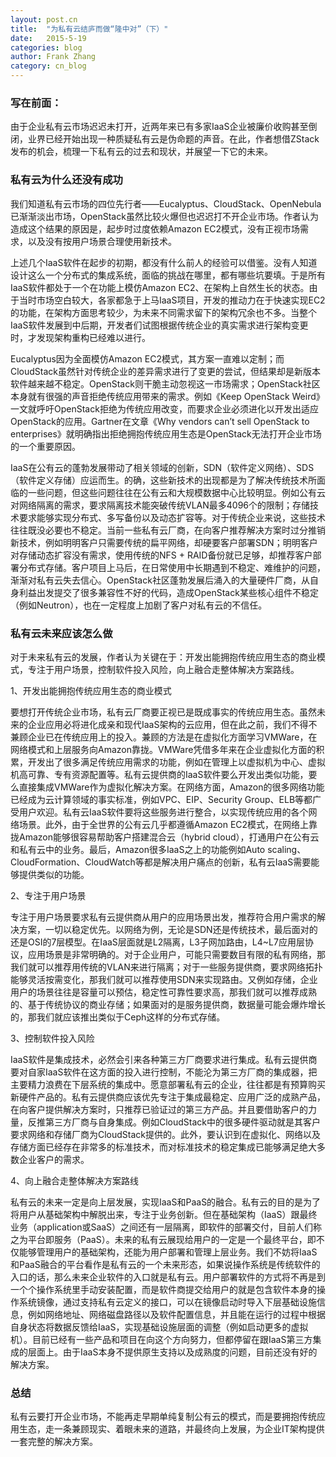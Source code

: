 ```yaml
---
layout: post.cn
title:  "为私有云结庐而做“隆中对”（下）"
date:   2015-5-19
categories: blog
author: Frank Zhang
category: cn_blog
---
```


### 写在前面：
由于企业私有云市场迟迟未打开，近两年来已有多家IaaS企业被廉价收购甚至倒闭，业界已经开始出现一种质疑私有云是伪命题的声音。在此，作者想借ZStack发布的机会，梳理一下私有云的过去和现状，并展望一下它的未来。

### 私有云为什么还没有成功
我们知道私有云市场的四位先行者——Eucalyptus、CloudStack、OpenNebula已渐渐淡出市场，OpenStack虽然比较火爆但也迟迟打不开企业市场。作者认为造成这个结果的原因是，起步时过度依赖Amazon EC2模式，没有正视市场需求，以及没有按用户场景合理使用新技术。

上述几个IaaS软件在起步的初期，都没有什么前人的经验可以借鉴。没有人知道设计这么一个分布式的集成系统，面临的挑战在哪里，都有哪些坑要填。于是所有IaaS软件都处于一个在功能上模仿Amazon EC2、在架构上自然生长的状态。由于当时市场空白较大，各家都急于上马IaaS项目，开发的推动力在于快速实现EC2的功能，在架构方面思考较少，为未来不同需求留下的架构冗余也不多。当整个IaaS软件发展到中后期，开发者们试图根据传统企业的真实需求进行架构变更时，才发现架构重构已经难以进行。

Eucalyptus因为全面模仿Amazon EC2模式，其方案一直难以定制；而CloudStack虽然针对传统企业的差异需求进行了变更的尝试，但结果却是新版本软件越来越不稳定。OpenStack则干脆主动忽视这一市场需求；OpenStack社区本身就有很强的声音拒绝传统应用带来的需求。例如《Keep OpenStack Weird》一文就呼吁OpenStack拒绝为传统应用改变，而要求企业必须进化以开发出适应OpenStack的应用。Gartner在文章《Why vendors can’t sell OpenStack to enterprises》就明确指出拒绝拥抱传统应用生态是OpenStack无法打开企业市场的一个重要原因。

IaaS在公有云的蓬勃发展带动了相关领域的创新，SDN（软件定义网络）、SDS（软件定义存储）应运而生。的确，这些新技术的出现都是为了解决传统技术所面临的一些问题，但这些问题往往在公有云和大规模数据中心比较明显。例如公有云对网络隔离的需求，要求隔离技术能突破传统VLAN最多4096个的限制；存储技术要求能够实现分布式、多写备份以及动态扩容等。对于传统企业来说，这些技术往往既没必要也不稳定。当前一些私有云厂商，在向客户推荐解决方案时过分推销新技术，例如明明客户只需要传统的扁平网络，却硬要客户部署SDN；明明客户对存储动态扩容没有需求，使用传统的NFS + RAID备份就已足够，却推荐客户部署分布式存储。客户项目上马后，在日常使用中长期遇到不稳定、难维护的问题，渐渐对私有云失去信心。OpenStack社区蓬勃发展后涌入的大量硬件厂商，从自身利益出发提交了很多兼容性不好的代码，造成OpenStack某些核心组件不稳定（例如Neutron），也在一定程度上加剧了客户对私有云的不信任。

### 私有云未来应该怎么做

对于未来私有云的发展，作者认为关键在于：开发出能拥抱传统应用生态的商业模式，专注于用户场景，控制软件投入风险，向上融合走整体解决方案路线。

1、开发出能拥抱传统应用生态的商业模式

要想打开传统企业市场，私有云厂商要正视已是既成事实的传统应用生态。虽然未来的企业应用必将进化成亲和现代IaaS架构的云应用，但在此之前，我们不得不兼顾企业已在传统应用上的投入。兼顾的方法是在虚拟化方面学习VMWare，在网络模式和上层服务向Amazon靠拢。VMWare凭借多年来在企业虚拟化方面的积累，开发出了很多满足传统应用需求的功能，例如在管理上以虚拟机为中心、虚拟机高可靠、专有资源配置等。私有云提供商的IaaS软件要么开发出类似功能，要么直接集成VMWare作为虚拟化解决方案。在网络方面，Amazon的很多网络功能已经成为云计算领域的事实标准，例如VPC、EIP、Security Group、ELB等都广受用户欢迎。私有云IaaS软件要将这些服务进行整合，以实现传统应用的各个网络场景。此外，由于全世界的公有云几乎都遵循Amazon EC2模式，在网络上靠拢Amazon能够很容易帮助客户搭建混合云（hybrid cloud），打通用户在公有云和私有云中的业务。最后，Amazon很多IaaS之上的功能例如Auto scaling、CloudFormation、CloudWatch等都是解决用户痛点的创新，私有云IaaS需要能够提供类似的功能。

2、专注于用户场景

专注于用户场景要求私有云提供商从用户的应用场景出发，推荐符合用户需求的解决方案，一切以稳定优先。以网络为例，无论是SDN还是传统技术，最后面对的还是OSI的7层模型。在IaaS层面就是L2隔离，L3子网加路由，L4~L7应用层协议，应用场景是非常明确的。对于企业用户，可能只需要数目有限的私有网络，那我们就可以推荐用传统的VLAN来进行隔离；对于一些服务提供商，要求网络拓扑能够灵活按需变化，那我们就可以推荐使用SDN来实现路由。又例如存储，企业用户的场景往往是容量可以预估，稳定性可靠性要求高，那我们就可以推荐成熟的、基于传统协议的商业存储；如果面对的是服务提供商，数据量可能会爆炸增长的，那我们就应该推出类似于Ceph这样的分布式存储。

3、控制软件投入风险

IaaS软件是集成技术，必然会引来各种第三方厂商要求进行集成。私有云提供商要对自家IaaS软件在这方面的投入进行控制，不能沦为第三方厂商的集成器，把主要精力浪费在下层系统的集成中。愿意部署私有云的企业，往往都是有预算购买新硬件产品的。私有云提供商应该优先专注于集成最稳定、应用广泛的成熟产品，在向客户提供解决方案时，只推荐已验证过的第三方产品。并且要借助客户的力量，反推第三方厂商与自身集成。例如CloudStack中的很多硬件驱动就是其客户要求网络和存储厂商为CloudStack提供的。此外，要认识到在虚拟化、网络以及存储方面已经存在非常多的标准技术，而对标准技术的稳定集成已能够满足绝大多数企业客户的需求。

4、向上融合走整体解决方案路线

私有云的未来一定是向上层发展，实现IaaS和PaaS的融合。私有云的目的是为了将用户从基础架构中解脱出来，专注于业务创新。但在基础架构（IaaS）跟最终业务（application或SaaS）之间还有一层隔离，即软件的部署交付，目前人们称之为平台即服务（PaaS）。未来的私有云展现给用户的一定是一个最终平台，即不仅能够管理用户的基础架构，还能为用户部署和管理上层业务。我们不妨将IaaS和PaaS融合的平台看作是私有云的一个未来形态，如果说操作系统是传统软件的入口的话，那么未来企业软件的入口就是私有云。用户部署软件的方式将不再是到一个个操作系统里手动安装配置，而是软件商提交给用户的就是包含软件本身的操作系统镜像，通过支持私有云定义的接口，可以在镜像启动时导入下层基础设施信息，例如网络地址、网络磁盘路径以及软件配置信息，并且能在运行的过程中根据自身状态将数据反馈给IaaS，实现基础设施层面的调整（例如启动更多的虚拟机）。目前已经有一些产品和项目在向这个方向努力，但都停留在跟IaaS第三方集成的层面上。由于IaaS本身不提供原生支持以及成熟度的问题，目前还没有好的解决方案。

### 总结

私有云要打开企业市场，不能再走早期单纯复制公有云的模式，而是要拥抱传统应用生态，走一条兼顾现实、着眼未来的道路，并最终向上发展，为企业IT架构提供一套完整的解决方案。
